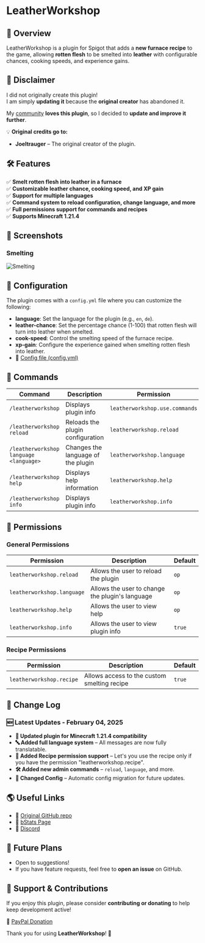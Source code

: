 # LeatherWorkshop

## 🔎 Overview  
LeatherWorkshop is a plugin for Spigot that adds a **new furnace recipe** to the game, allowing **rotten flesh** to be smelted into **leather** with configurable chances, cooking speeds, and experience gains.

## 📖 Disclaimer  
I did not originally create this plugin!  
I am simply **updating it** because the **original creator** has abandoned it.  

My [community](https://discord.gg/jymDumdFVU) **loves this plugin**, so I decided to **update and improve it further**.

💡 **Original credits go to:**  
- **Joeltrauger** – The original creator of the plugin.

## 🛠️ Features  
✅ **Smelt rotten flesh into leather in a furnace**  
✅ **Customizable leather chance, cooking speed, and XP gain**  
✅ **Support for multiple languages**  
✅ **Command system to reload configuration, change language, and more**  
✅ **Full permissions support for commands and recipes**  
✅ **Supports Minecraft 1.21.4**

## 📸 Screenshots
### Smelting
![Smelting](https://github.com/dringewald/LeatherWorkshop/blob/master/github/SmeltRottenFlesh.gif?raw=true)

## 🔧 Configuration  
The plugin comes with a `config.yml` file where you can customize the following:

- **language**: Set the language for the plugin (e.g., `en`, `de`).
- **leather-chance**: Set the percentage chance (1-100) that rotten flesh will turn into leather when smelted.
- **cook-speed**: Control the smelting speed of the furnace recipe.
- **xp-gain**: Configure the experience gained when smelting rotten flesh into leather.
- 🔧 [Config file (config.yml)](https://github.com/dringewald/LeatherWorkshop/blob/master/src/main/resources/config.yml)

## 📜 Commands  
| **Command** | **Description** | **Permission** |  
|-------------|-----------------|----------------|  
| `/leatherworkshop` | Displays plugin info | `leatherworkshop.use.commands` |  
| `/leatherworkshop reload` | Reloads the plugin configuration | `leatherworkshop.reload` |  
| `/leatherworkshop language <language>` | Changes the language of the plugin | `leatherworkshop.language` |  
| `/leatherworkshop help` | Displays help information | `leatherworkshop.help` |  
| `/leatherworkshop info` | Displays plugin info | `leatherworkshop.info` |  

## 🔑 Permissions

### General Permissions  
| **Permission** | **Description** | **Default** |  
|----------------|-----------------|------------|  
| `leatherworkshop.reload` | Allows the user to reload the plugin | `op` |  
| `leatherworkshop.language` | Allows the user to change the plugin's language | `op` |  
| `leatherworkshop.help` | Allows the user to view help | `op` |  
| `leatherworkshop.info` | Allows the user to view plugin info | `true` |  

### Recipe Permissions  
| **Permission** | **Description** | **Default** |  
|----------------|-----------------|------------|  
| `leatherworkshop.recipe` | Allows access to the custom smelting recipe | `true` |  

## 📅 Change Log  
### **🆕 Latest Updates - February 04, 2025**  
- **🔄 Updated plugin for Minecraft 1.21.4 compatibility**
- **🔤 Added full language system** – All messages are now fully translatable.
- **🔨 Added Recipe permission support** – Let's you use the recipe only if you have the permission "leatherworkshop.recipe".
- **🛠️ Added new admin commands** – `reload`, `language`, and more.  
- **🔄 Changed Config** – Automatic config migration for future updates.  

## 🌎 Useful Links  
- 🔗 [Original GitHub repo](https://github.com/traugdor/LeatherWorkshop)  
- 🔗 [bStats Page](https://bstats.org/plugin/bukkit/LeatherWorkshop)  
- 🔗 [Discord](https://discord.gg/jymDumdFVU)

## 🚀 Future Plans  
- Open to suggestions!  
- If you have feature requests, feel free to **open an issue** on GitHub.

## 📢 Support & Contributions  
If you enjoy this plugin, please consider **contributing or donating** to help keep development active!  

🔗 [PayPal Donation](http://paypal.me/YourPayPalLink)  

Thank you for using **LeatherWorkshop**! 🚀  
